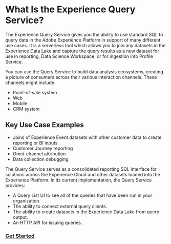 # What Is the Experience Query Service?

The Experience Query Service gives you the ability to use standard SQL to query data in the Adobe Experience Platform in support of many different use cases. It is a serverless tool which allows you to join any datasets in the Experience Data Lake and capture the query results as a new dataset for use in reporting, Data Science Workspace, or for ingestion into Profile Service. 

You can use the Query Service to build data analysis ecosystems, creating a picture of consumers across their various interaction channels. These channels might include:

*   Point-of-sale system
*   Web
*   Mobile
*   CRM system

## Key Use Case Examples
* Joins of Experience Event datasets with other customer data to create reporting or BI inputs
* Customer Journey reporting
* Omni-channel attribution
* Data collection debugging


The Query Service serves as a consolidated reporting SQL interface for solutions across the Experience Cloud and other datasets loaded into the Experience Platform. In its current implementation, the Query Service provides:

*   A Query List UI to see all of the queries that have been run in your organization.
*   The ability to connect external query clients.
*   The ability to create datasets in the Experience Data Lake from query output.
*   An HTTP API for issuing queries.

### [Get Started](qs-quickstart.md)